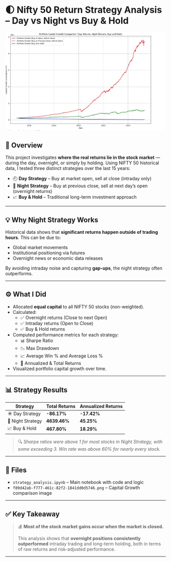 # 🌓 Nifty 50 Return Strategy Analysis – Day vs Night vs Buy & Hold

![Portfolio Capital Growth Comparison](./Portfolio_Growth.jpg)

## 📌 Overview

This project investigates **where the real returns lie in the stock market** — during the day, overnight, or simply by holding. Using NIFTY 50 historical data, I tested three distinct strategies over the last 15 years:

- 🕘 **Day Strategy** – Buy at market open, sell at close (intraday only)
- 🌙 **Night Strategy** – Buy at previous close, sell at next day’s open (overnight returns)
- 📈 **Buy & Hold** – Traditional long-term investment approach

---

## 💡 Why Night Strategy Works

Historical data shows that **significant returns happen outside of trading hours**. This can be due to:
- Global market movements
- Institutional positioning via futures
- Overnight news or economic data releases

By avoiding intraday noise and capturing **gap-ups**, the night strategy often outperforms.

---

## ⚙️ What I Did

- Allocated **equal capital** to all NIFTY 50 stocks (non-weighted).
- Calculated:
  - ✅ Overnight returns (Close to next Open)
  - ✅ Intraday returns (Open to Close)
  - ✅ Buy & Hold returns
- Computed performance metrics for each strategy:
  - 📊 Sharpe Ratio
  - 📉 Max Drawdown
  - 📈 Average Win % and Average Loss %
  - 📅 Annualized & Total Returns
- Visualized portfolio capital growth over time.

---

## 📊 Strategy Results

| Strategy         | Total Returns | Annualized Returns |
|------------------|---------------|---------------------|
| ☀️ Day Strategy   | **-86.17%**   | **-17.42%**         |
| 🌙 Night Strategy | **4639.46%**  | **45.25%**          |
| 📈 Buy & Hold     | **467.80%**   | **18.29%**          |

> 🔍 *Sharpe ratios were above 1 for most stocks in Night Strategy, with some exceeding 3. Win rate was above 60% for nearly every stock.*

---

## 📁 Files

- `strategy_analysis.ipynb` – Main notebook with code and logic
- `f89d42ab-f777-461c-82f2-1841dd0d5746.png` – Capital Growth comparison image

---

## ✅ Key Takeaway

> 💰 **Most of the stock market gains occur when the market is closed.**  
>  
> This analysis shows that **overnight positions consistently outperformed** intraday trading and long-term holding, both in terms of raw returns and risk-adjusted performance.

---

